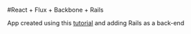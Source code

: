 #React + Flux + Backbone + Rails

App created using this [tutorial](https://www.toptal.com/front-end/simple-data-flow-in-react-applications-using-flux-and-backbone) and adding Rails as a back-end
